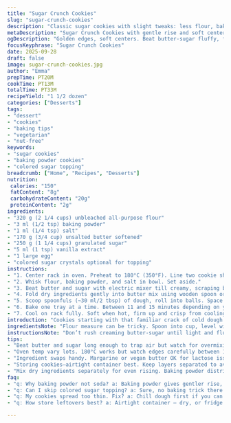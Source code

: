 ```yaml
---
title: "Sugar Crunch Cookies"
slug: "sugar-crunch-cookies"
description: "Classic sugar cookies with slight tweaks: less flour, baking soda swapped for baking powder. Butter beaten well for better texture. Colored sugar topping optional but adds crunch and sparkle. Dough chilled briefly to avoid spreading. Bake times vary with your oven heat; look for golden edges, chewy centers. A dozen and a half formed with spoonfuls of dough. Keep airtight to last weeks; freeze for months if you plan ahead. Simple pantry staples, vegetarian, nut-free, and lactose-free options easy with margarine substitute. Notes on tweaks, sensory cues, and steps re-arranged for best outcome. Visual cues for doneness preferred over clock-ticking. Experience matters here."
metaDescription: "Sugar Crunch Cookies with gentle rise and soft centers. Butter beaten well, chilling skipped. Colored sugar adds crunch and sparkle. Watch visual cues for bake time."
ogDescription: "Golden edges, soft centers. Beat butter-sugar fluffy, fold dry gently. Scoop dough, flatten with fork for crisp edges. Colored sugar optional for crunch sparkle."
focusKeyphrase: "Sugar Crunch Cookies"
date: 2025-09-28
draft: false
image: sugar-crunch-cookies.jpg
author: "Emma"
prepTime: PT20M
cookTime: PT13M
totalTime: PT33M
recipeYield: "1 1/2 dozen"
categories: ["Desserts"]
tags:
- "dessert"
- "cookies"
- "baking tips"
- "vegetarian"
- "nut-free"
keywords:
- "sugar cookies"
- "baking powder cookies"
- "colored sugar topping"
breadcrumb: ["Home", "Recipes", "Desserts"]
nutrition: 
 calories: "150"
 fatContent: "8g"
 carbohydrateContent: "20g"
 proteinContent: "2g"
ingredients:
- "320 g (2 1/4 cups) unbleached all-purpose flour"
- "3 ml (1/2 tsp) baking powder"
- "1 ml (1/4 tsp) salt"
- "170 g (3/4 cup) unsalted butter softened"
- "250 g (1 1/4 cups) granulated sugar"
- "5 ml (1 tsp) vanilla extract"
- "1 large egg"
- "colored sugar crystals optional for topping"
instructions:
- "1. Center rack in oven. Preheat to 180°C (350°F). Line two cookie sheets with parchment or silicone mats."
- "2. Whisk flour, baking powder, and salt in bowl. Set aside."
- "3. Beat butter and sugar with electric mixer till creamy, scraping bowl sides. Stir in vanilla. Add egg, beat till uniform but don’t overmix—airiness helps texture."
- "4. Fold dry ingredients gently into butter mix using wooden spoon or low mixer speed to keep delicate crumb."
- "5. Scoop spoonfuls (~30 ml/2 tbsp) of dough, roll into balls. Space ten per sheet for spreading room. Flatten balls lightly with fork; it leaves characteristic striations and breaks fat layer for crispy edges. Sprinkle colored sugar if you want sparkle and crunch."
- "6. Bake one tray at a time. Between 11 and 15 minutes depending on your oven and sheet thickness. Watch for edges going golden, base firm but not browned. Centers will feel soft to touch but not doughy. Smell sweet vanilla and caramelizing butter as sign."
- "7. Cool on rack fully. Soft when hot, firm up and crisp from cooling. Store airtight up to two weeks or freeze for longer storage."
introduction: "Cookies starting with that familiar crack of cold dough pressing under fork. Butter-sugar mix beaten fluffy to trap air, not to turn soupy. Substitutions? I've dropped baking soda for powder for more gentle rise after a flop with bitter tang once. Chilling dough before shaping keeps cookies from getting too thin, but here I skip cold rest—trade-off for time. Those sugar crystals? No shame to add color and texture, a trick I picked up in a diner on late shift. Oven heat matters most—you’ll see edges golden, smell nuts and sugar caramelizing. That’s the sign, not the timer. A batch that keeps weeks in a jar, or months frozen—great for planning or last-minute guests. Not fancy, but reliable."
ingredientsNote: "Flour measure can be tricky. Spoon into cup, level with knife to avoid heavy dough. Swap white sugar with light brown for a hint of molasses warmth—affects chewiness. Butter unsalted is standard; if only salted, cut back slightly on any added salt. For lactose intolerance, a solid vegan butter or margarine works. Vanilla? Pure extract is worth it, cheap imitations dull taste. Baking powder replaces baking soda here—it gives rise but no odd flavor or color. Salt small but crucial; enhances sweetness and balances flavors. Colored sugar absolutely optional—some batches I skip. Egg holds dough and adds lift; can swap one for flax egg but texture changes. Keep everything room temp except dry ingredients. Avoid over-beat once dry added, keeps cookies tender."
instructionsNote: "Don’t rush creaming butter-sugar until light and fluffy; that traps air for crumb structure. Adding egg slowly helps emulsify. Mixing dry ingredients separately ensures even baking soda distribution—avoids gritty pockets. Folding dry in gently prevents tough dough from gluten overdevelopment. Scoop dough uniformly—two spoons or cookie scoop speed the process, prevent uneven baking. Flatten dough balls just enough for shape but not paper-thin or they get brittle. The fork pattern isn’t just decoration, it helps heat penetrate and fat render evenly. Baking one tray at a time lets oven maintain temperature; crowded trays cause uneven cooking. Watch appearance and feel; edges golden, base firm but centers still soft but not squishy at touch. Remove promptly to cooling rack to stop cooking in pan, prevents dry bottom. Store airtight—and if there’s any left after day one, freeze in single layers separated with parchment to avoid sticking."
tips:
- "Beat butter and sugar long enough to trap air but watch for overmixing after adding egg. Airiness gives texture but overwork kills it. Folding dry ingredients gently with wooden spoon or low mixer speed prevents tough cookies. Dough consistency shifts fast; scrape bowl sides often. Use room temperature eggs except dry stuff which stays colder. Quick chill optional; skipping saves time but may cause wider spread. Fork pattern on balls not just looks—helps edges crisp. Colored sugar? Adds crunch and sparkle but can burn if heavy handed."
- "Oven temp vary lots. 180°C works but watch edges carefully between 11-15 mins. Smell sweet vanilla and a hint caramelizing butter near done. Centers stay soft touch, not raw, and bottoms firm but not browned too dark. Bake one tray at a time to keep temp steady. Crowding leads to uneven bake and soggy middles. Use parchment or silicone mats to prevent burning bottoms. Visual and feel cues beat timer every time; ovens often lie or run hot or cold."
- "Ingredient swaps handy. Margarine or vegan butter OK for lactose issues, texture changes slight but edible. Brown sugar instead of white? Adds chew and molasses warmth, shifts color. Salt small amount key to balance. Baking powder replaces baking soda here—no bitter tang but relies on gentle rise. Eggs hold dough and help lift but flax egg works for vegan option; expect denser crumb. Measuring flour by spoon, level, avoid packing. Don’t rush screwing up flour ratio messes cookie shape and crumb immediately."
- "Storing cookies—airtight container best. Keep layers separated to avoid crushing, parchment sheets between layers saves hassle. Cookies firm up and crisp as cool. Freeze if long wait ahead but space out dough balls on tray single layer first so no sticking. Freeze cooked cookies too; reheat in low oven for crisp. Leftovers soften if left out too long or eat fast. Soft in mouth means not overbaked but don’t store open or get stale fast."
- "Mix dry ingredients separately for even rising. Baking powder distributes best that way—avoids gritty pockets, lumps. Beat butter and sugar then add vanilla only after creaming, else loses aroma punch. Egg folded in slowly emulsifies better. Dough can look rough after folding dry; no problem. Scoop uniform size dough balls for even baking. Flatten lightly with fork; too flat makes brittle, too thick stays doughy inside. Keep consistency, spacing key for spread control."
faq:
- "q: Why baking powder not soda? a: Baking powder gives gentler rise, no odd bitter aftertaste like baking soda sometimes. Soda reacts fast, needs acid in mix to work right. Powder’s simpler for this dough. Tried both—powder wins for uniform crumb, no off-flavors."
- "q: Can I skip colored sugar topping? a: Sure, no baking trick there. Colored sugar adds crunch and eye candy but no texture or flavor change crucial. Sometimes skip it all. If using, sprinkle just before baking or sugar melts down and sticks."
- "q: My cookies spread too thin. Fix? a: Chill dough first if you can. Butter temp too soft? Too much sugar? Folding hard messes gluten so affects spread. Smaller scoop size helps. Oven temp too low or trays overcrowded also lead to soggy, thin cookies."
- "q: How store leftovers best? a: Airtight container — dry, or fridge fine. Freeze dough balls spaced on trays; freeze baked cookies wrapped or parchment separated layers. Thaw layered dough or cookies separately—no mush. Quick reheat gives crisp edges back. No fridge risk drying fast."

---
```

